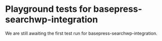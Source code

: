 # Playground tests for basepress-searchwp-integration
We are still awaiting the first test run for basepress-searchwp-integration.
